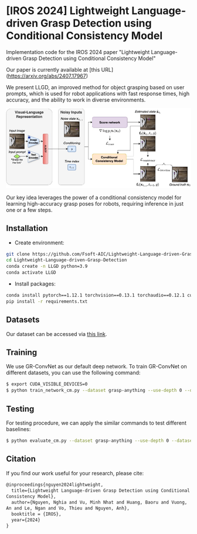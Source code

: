 # [IROS 2024] Lightweight Language-driven Grasp Detection using Conditional Consistency Model

Implementation code for the IROS 2024 paper "Lightweight Language-driven Grasp Detection using Conditional Consistency Model"

Our paper is currently available at [this URL] (https://arxiv.org/abs/2407.17967)


We present LLGD, an improved method for object grasping based on user prompts, which is used for robot applications with fast response times, high accuracy, and the ability to work in diverse environments.

<img src="./assets/all_framework.jpg">

Our key idea leverages the power of a conditional consistency model for learning high-accuracy grasp poses for robots, requiring inference in just one or a few steps.

## Installation
- Create environment:
```bash
git clone https://github.com/Fsoft-AIC/Lightweight-Language-driven-Grasp-Detection.git
cd Lightweight-Language-driven-Grasp-Detection
conda create -n LLGD python=3.9
conda activate LLGD
```
- Install packages:
```bash
conda install pytorch==1.12.1 torchvision==0.13.1 torchaudio==0.12.1 cudatoolkit=11.3 -c pytorch
pip install -r requirements.txt
```

## Datasets
Our dataset can be accessed via [this link](https://airvlab.github.io/grasp-anything/docs/download/). 

## Training
We use GR-ConvNet as our default deep network. To train GR-ConvNet on different datasets, you can use the following command:

```bash
$ export CUDA_VISIBLE_DEVICES=0
$ python train_network_cm.py --dataset grasp-anything --use-depth 0 --dataset-path <path_to_dataset> --batch-size 16 --batches-per-epoch 1000 --epochs 100 --log-dir logs/ --seen 1
```


## Testing
For testing procedure, we can apply the similar commands to test different baselines:

```bash
$ python evaluate_cm.py --dataset grasp-anything --use-depth 0 --dataset-path <path_to_dataset> --iou-eval --seen 0 --network <path_to_pretrained_network>
```

## Citation

If you find our work useful for your research, please cite:
```
@inproceedings{nguyen2024lightweight,
  title={Lightweight Language-driven Grasp Detection using Conditional Consistency Model},
  author={Nguyen, Nghia and Vu, Minh Nhat and Huang, Baoru and Vuong, An and Le, Ngan and Vo, Thieu and Nguyen, Anh},
  booktitle = {IROS},
  year={2024}
}
```